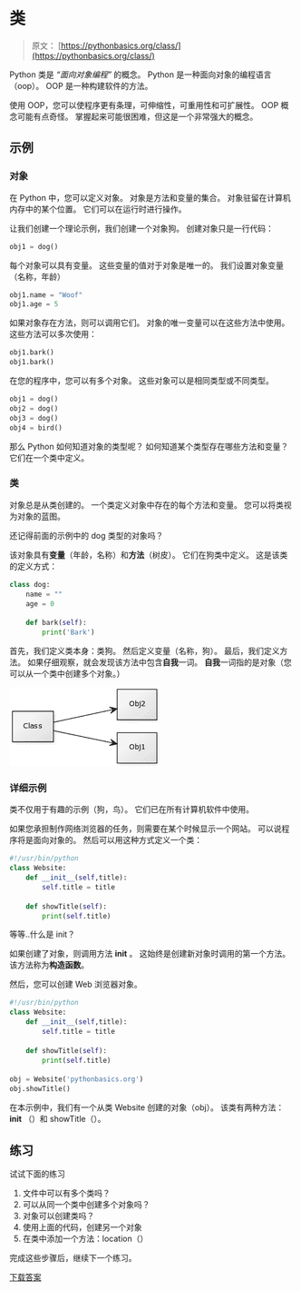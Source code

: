 # 类

> 原文： [https://pythonbasics.org/class/](https://pythonbasics.org/class/)

Python 类是 _“面向对象编程”_ 的概念。 Python 是一种面向对象的编程语言（oop）。 OOP 是一种构建软件的方法。

使用 OOP，您可以使程序更有条理，可伸缩性，可重用性和可扩展性。 OOP 概念可能有点奇怪。 掌握起来可能很困难，但这是一个非常强大的概念。



## 示例

### 对象

在 Python 中，您可以定义对象。 对象是方法和变量的集合。 对象驻留在计算机内存中的某个位置。 它们可以在运行时进行操作。

让我们创建一个理论示例，我们创建一个对象狗。 创建对象只是一行代码：

```py
obj1 = dog()

```

每个对象可以具有变量。 这些变量的值对于对象是唯一的。 我们设置对象变量（名称，年龄）

```py
obj1.name = "Woof"
obj1.age = 5

```

如果对象存在方法，则可以调用它们。 对象的唯一变量可以在这些方法中使用。
这些方法可以多次使用：

```py
obj1.bark()
obj1.bark()

```

在您的程序中，您可以有多个对象。 这些对象可以是相同类型或不同类型。

```py
obj1 = dog()
obj2 = dog()
obj3 = dog()
obj4 = bird()

```

那么 Python 如何知道对象的类型呢？ 如何知道某个类型存在哪些方法和变量？ 它们在一个类中定义。

### 类

对象总是从类创建的。 一个类定义对象中存在的每个方法和变量。 您可以将类视为对象的蓝图。

还记得前面的示例中的 dog 类型的对象吗？

该对象具有**变量**（年龄，名称）和**方法**（树皮）。 它们在狗类中定义。
这是该类的定义方式：

```py
class dog:
    name = ""
    age = 0

    def bark(self):
        print('Bark')	    

```

首先，我们定义类本身：类狗。 然后定义变量（名称，狗）。 最后，我们定义方法。 如果仔细观察，就会发现该方法中包含**自我**一词。 **自我**一词指的是对象（您可以从一个类中创建多个对象。）

![classes](img/19c8b8b00bad93b9152130737a32fd14.jpg)

### 详细示例

类不仅用于有趣的示例（狗，鸟）。 它们已在所有计算机软件中使用。

如果您承担制作网络浏览器的任务，则需要在某个时候显示一个网站。
可以说程序将是面向对象的。 然后可以用这种方式定义一个类：

```py
#!/usr/bin/python
class Website:
    def __init__(self,title):
        self.title = title

    def showTitle(self):
        print(self.title)

```

等等..什么是 init？

如果创建了对象，则调用方法 **init** 。 这始终是创建新对象时调用的第一个方法。 该方法称为**构造函数**。

然后，您可以创建 Web 浏览器对象。

```py
#!/usr/bin/python
class Website:
    def __init__(self,title):
        self.title = title

    def showTitle(self):
        print(self.title)

obj = Website('pythonbasics.org')
obj.showTitle()

```

在本示例中，我们有一个从类 Website 创建的对象（obj）。 该类有两种方法： **init** （）和 showTitle（）。

## 练习

试试下面的练习

1.  文件中可以有多个类吗？
2.  可以从同一个类中创建多个对象吗？
3.  对象可以创建类吗？
4.  使用上面的代码，创建另一个对象
5.  在类中添加一个方法：location（）

完成这些步骤后，继续下一个练习。

[下载答案](https://gum.co/HhgpI)